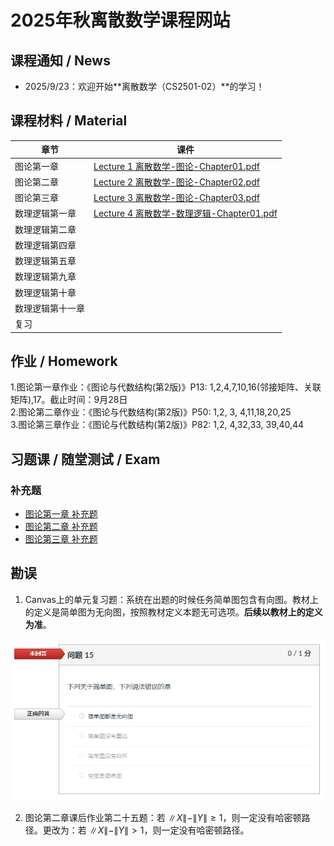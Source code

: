 # 2025年秋离散数学课程网站




## 课程通知 / News
- 2025/9/23：欢迎开始**离散数学（CS2501-02）**的学习！



## 课程材料 / Material

| 章节            | 课件                                                         |
| --------------- | ------------------------------------------------------------ |
| 图论第一章 |[Lecture 1 离散数学-图论-Chapter01.pdf](./PDF_Slides/离散数学-图论-Chapter01.pdf)|
| 图论第二章|[Lecture 2 离散数学-图论-Chapter02.pdf](./PDF_Slides/离散数学-图论-Chapter02.pdf)|
| 图论第三章|[Lecture 3 离散数学-图论-Chapter03.pdf](./PDF_Slides/离散数学-图论-Chapter03.pdf)|
| 数理逻辑第一章|[Lecture 4 离散数学-数理逻辑-Chapter01.pdf](./PDF_Slides/离散数学Chapter01.pdf)|
| 数理逻辑第二章       |      |
| 数理逻辑第四章                |      |
| 数理逻辑第五章                |      |
| 数理逻辑第九章                |      |
| 数理逻辑第十章                   |      |
| 数理逻辑第十一章 |      |
| 复习                    |      |



## 作业 / Homework
1.图论第一章作业：《图论与代数结构(第2版)》P13: 1,2,4,7,10,16(邻接矩阵、关联矩阵),17。截止时间：9月28日  
2.图论第二章作业：《图论与代数结构(第2版)》P50: 1,2, 3, 4,11,18,20,25  
3.图论第三章作业：《图论与代数结构(第2版)》P82: 1,2, 4,32,33, 39,40,44  

## 习题课 / 随堂测试 / Exam

### 补充题

- [图论第一章 补充题](./PDF_Slides/离散数学-图论-Chapter01-Exercises.pdf)
- [图论第二章 补充题](./PDF_Slides/离散数学-图论-Chapter02-Exercises.pdf)
- [图论第三章 补充题](./PDF_Slides/离散数学-图论-Chapter03-Exercises.pdf)

## 勘误

1. Canvas上的单元复习题：系统在出题的时候任务简单图包含有向图。教材上的定义是简单图为无向图，按照教材定义本题无可选项。**后续以教材上的定义为准**。

![image-20241003183156962](imgs/image-20241003183156962.png)

2. 图论第二章课后作业第二十五题：若 $\|X\|-\|Y\| \ge 1$，则一定没有哈密顿路径。更改为：若 $\|X\|-\|Y\| > 1$，则一定没有哈密顿路径。
